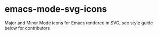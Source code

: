 # emacs-mode-svg-icons
Major and Minor Mode icons for Emacs rendered in SVG, see style guide below for contributors
